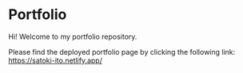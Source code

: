 # Portfolio

Hi! Welcome to my portfolio repository.

Please find the deployed portfolio page by clicking the following link: <https://satoki-ito.netlify.app/>
